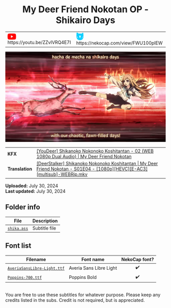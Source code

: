 
<h1 align='center'>My Deer Friend Nokotan OP - Shikairo Days</h1>

<table align='center'>
    <tr>
        <td> <img src='../.img/youtube.svg' alt='YouTube' width=27 align='center'> &nbsp https://youtu.be/ZZvIVRQ4E7I </td>
        <td> <img src='../.img/nekocap.svg' alt='NekoCap' width=23 align='center'> &nbsp https://nekocap.com/view/FWU100pIEW </td>
    </tr>
</table>

[![](./preview.webp)](https://www.youtube.com/watch?v=ZZvIVRQ4E7I&nekocap=FWU100pIEW)

<table align='center'>
    <tr>
        <!-- KFX -->
        <td><b>KFX</b></td>
        <!--  [[YouDeer] Shikanoko Nokonoko Koshitantan - 02 (WEB 1080p Dual Audio) | My Deer Friend Nokotan](https://nyaa.si/view/1848470) -->
        <td><a href="https://nyaa.si/view/1848470">[YouDeer] Shikanoko Nokonoko Koshitantan - 02 (WEB 1080p Dual Audio) | My Deer Friend Nokotan</a></td>
    </tr>
    <tr>
        <!-- Translation -->
        <td><b>Translation</b></td>
        <!--  [[DeerStalker] Shikanoko Nokonoko Koshitantan | My Deer Friend Nokotan - S01E04 - [1080p][HEVC][E-AC3][multisub]-WEBRip.mkv](https://nyaa.si/view/1852677) -->
        <td><a href="https://nyaa.si/view/1852677">[DeerStalker] Shikanoko Nokonoko Koshitantan | My Deer Friend Nokotan - S01E04 - [1080p][HEVC][E-AC3][multisub]-WEBRip.mkv</a></td>
    </tr>
</table>

**Uploaded:** July 30, 2024  
**Last updated:** July 30, 2024

<!-- Description goes here -->

## Folder info

| File | Description |
| ---- | ----------- |
[`shika.ass`](shika.ass) | Subtitle file |

## Font list

| Filename | Font name | NekoCap font? |
| ---- | ---- | :--: |
 [`AveriaSansLibre-Light.ttf`](https://github.com/abrokecube/subtitles-fonts/tree/main/NekoCap%20fonts/AveriaSansLibre-Light.ttf) | Averia Sans Libre Light | ✔️ |
 [`Poppins-700.ttf`](https://github.com/abrokecube/subtitles-fonts/tree/main/NekoCap%20fonts/Poppins-700.ttf) | Poppins Bold | ✔️ |

<!-- Permissions -->
## 
You are free to use these subtitles for whatever purpose. Please keep any credits listed in the subs. Credit is not required, but is appreciated.
